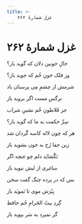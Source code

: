 ```yaml
---
title: >-
    غزل شمارهٔ ۲۶۲
---
```

# غزل شمارهٔ ۲۶۲

<div class="b" id="bn1"><div class="m1"><p>حالِ خونین دلان که گوید باز؟</p></div>
<div class="m2"><p>وز فلک خونِ خُم که جوید باز؟</p></div></div>
<div class="b" id="bn2"><div class="m1"><p>شرمش از چشمِ مِی پرستان باد</p></div>
<div class="m2"><p>نرگسِ مست اگر بروید باز</p></div></div>
<div class="b" id="bn3"><div class="m1"><p>جز فَلاطونِ خُم نشینِ شراب</p></div>
<div class="m2"><p>سِرِّ حکمت به ما که گوید باز؟</p></div></div>
<div class="b" id="bn4"><div class="m1"><p>هر که چون لاله کاسه گَردان شد</p></div>
<div class="m2"><p>زین جفا رُخ به خون بشوید باز</p></div></div>
<div class="b" id="bn5"><div class="m1"><p>نَگُشایَد دلم چو غنچه اگر</p></div>
<div class="m2"><p>ساغری از لبش نبوید باز</p></div></div>
<div class="b" id="bn6"><div class="m1"><p>بس که در پرده چنگ گفت سخن</p></div>
<div class="m2"><p>بِبُرَش موی تا نَمویَد باز</p></div></div>
<div class="b" id="bn7"><div class="m1"><p>گِردِ بیتُ الحَرامِ خُم حافظ</p></div>
<div class="m2"><p>گر نمیرد به سَر بپوید باز</p></div></div>
